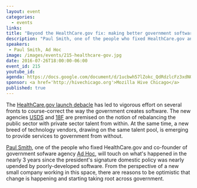```yaml
---
layout: event
categories: 
  - events
links:
title: "Beyond the HealthCare.gov fix: making better government software"
description: "Paul Smith, one of the people who fixed HealthCare.gov and co-founder of government sofware agency Ad Hoc, will touch on what's happened in the nearly 3 years since the president's signature domestic policy was nearly upended by poorly-developed software. From the perspective of a new small company working in this space, there are reasons to be optimistic that change is happening and starting taking root across government."
speakers:
 - Paul Smith, Ad Hoc
image: /images/events/215-healthcare-gov.jpg
date: 2016-07-26T18:00:00-06:00
event_id: 215
youtube_id: 
agenda: https://docs.google.com/document/d/1ucbwh57lZokc_QdRdzlcFz3xdNQAUxPR3oqWpgtyGwQ/edit#
sponsor: <a href='http://hivechicago.org'>Mozilla Hive Chicago</a>
published: true
---
```


The [HealthCare.gov launch debacle](https://www.propublica.org/article/heres-why-healthcaregov-broke-down) has led to vigorous effort on several fronts to course-correct the way the government creates software. The new agencies [USDS](https://www.usds.gov/) and [18F](https://18f.gsa.gov/) are premised on the notion of rebalancing the public sector with private sector talent from within. At the same time, a new breed of technology vendors, drawing on the same talent pool, is emerging to provide services to government from without.

[Paul Smith](https://pauladamsmith.com/about.html), one of the people who fixed HealthCare.gov and co-founder of government sofware agency [Ad Hoc](http://adhocteam.us/), will touch on what's happened in the nearly 3 years since the president's signature domestic policy was nearly upended by poorly-developed software. From the perspective of a new small company working in this space, there are reasons to be optimistic that change is happening and starting taking root across government.